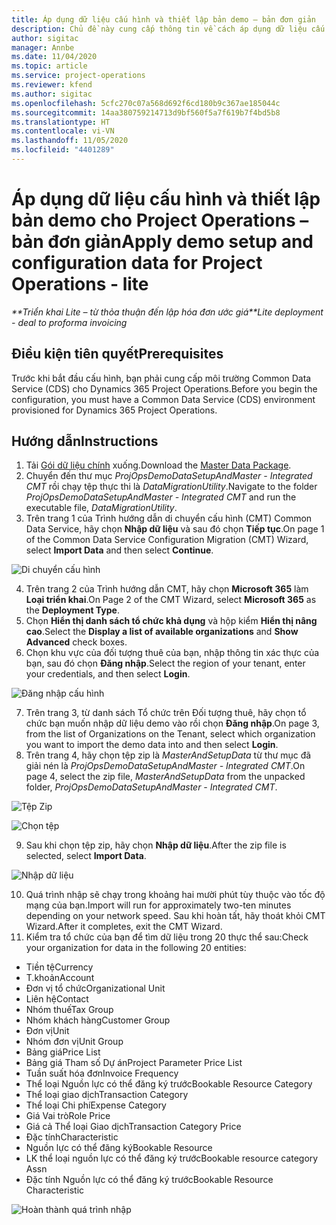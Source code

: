 ```yaml
---
title: Áp dụng dữ liệu cấu hình và thiết lập bản demo – bản đơn giản
description: Chủ đề này cung cấp thông tin về cách áp dụng dữ liệu cấu hình và thiết lập demo cho Project Operations.
author: sigitac
manager: Annbe
ms.date: 11/04/2020
ms.topic: article
ms.service: project-operations
ms.reviewer: kfend
ms.author: sigitac
ms.openlocfilehash: 5cfc270c07a568d692f6cd180b9c367ae185044c
ms.sourcegitcommit: 14aa380759214713d9bf560f5a7f619b7f4bd5b8
ms.translationtype: HT
ms.contentlocale: vi-VN
ms.lasthandoff: 11/05/2020
ms.locfileid: "4401289"
---
```

# <a name="apply-demo-setup-and-configuration-data-for-project-operations---lite"></a><span data-ttu-id="a7370-103">Áp dụng dữ liệu cấu hình và thiết lập bản demo cho Project Operations – bản đơn giản</span><span class="sxs-lookup"><span data-stu-id="a7370-103">Apply demo setup and configuration data for Project Operations - lite</span></span> 

<span data-ttu-id="a7370-104">_\*\*Triển khai Lite – từ thỏa thuận đến lập hóa đơn ước giá_</span><span class="sxs-lookup"><span data-stu-id="a7370-104">_\*\*Lite deployment - deal to proforma invoicing_</span></span>

## <a name="prerequisites"></a><span data-ttu-id="a7370-105">Điều kiện tiên quyết</span><span class="sxs-lookup"><span data-stu-id="a7370-105">Prerequisites</span></span>

<span data-ttu-id="a7370-106">Trước khi bắt đầu cấu hình, bạn phải cung cấp môi trường Common Data Service (CDS) cho Dynamics 365 Project Operations.</span><span class="sxs-lookup"><span data-stu-id="a7370-106">Before you begin the configuration, you must have a Common Data Service (CDS) environment provisioned for Dynamics 365 Project Operations.</span></span>


## <a name="instructions"></a><span data-ttu-id="a7370-107">Hướng dẫn</span><span class="sxs-lookup"><span data-stu-id="a7370-107">Instructions</span></span>

1. <span data-ttu-id="a7370-108">Tải [Gói dữ liệu chính](https://download.microsoft.com/download/3/4/1/341bf279-a64f-4baa-af31-ce624859b518/ProjOpsSampleSetupData%20-%20CE%20only%20CMT.zip) xuống.</span><span class="sxs-lookup"><span data-stu-id="a7370-108">Download the [Master Data Package](https://download.microsoft.com/download/3/4/1/341bf279-a64f-4baa-af31-ce624859b518/ProjOpsSampleSetupData%20-%20CE%20only%20CMT.zip).</span></span> 
2. <span data-ttu-id="a7370-109">Chuyển đến thư mục *ProjOpsDemoDataSetupAndMaster - Integrated CMT* rồi chạy tệp thực thi là *DataMigrationUtility*.</span><span class="sxs-lookup"><span data-stu-id="a7370-109">Navigate to the folder *ProjOpsDemoDataSetupAndMaster - Integrated CMT* and run the executable file, *DataMigrationUtility*.</span></span>
3. <span data-ttu-id="a7370-110">Trên trang 1 của Trình hướng dẫn di chuyển cấu hình (CMT) Common Data Service, hãy chọn **Nhập dữ liệu** và sau đó chọn **Tiếp tục**.</span><span class="sxs-lookup"><span data-stu-id="a7370-110">On page 1 of the Common Data Service Configuration Migration (CMT) Wizard, select **Import Data** and then select **Continue**.</span></span>

![Di chuyển cấu hình](./media/1ConfigurationMigration.png)

4. <span data-ttu-id="a7370-112">Trên trang 2 của Trình hướng dẫn CMT, hãy chọn **Microsoft 365** làm **Loại triển khai**.</span><span class="sxs-lookup"><span data-stu-id="a7370-112">On Page 2 of the CMT Wizard, select **Microsoft 365** as the **Deployment Type**.</span></span>
5. <span data-ttu-id="a7370-113">Chọn **Hiển thị danh sách tổ chức khả dụng** và hộp kiểm **Hiển thị nâng cao**.</span><span class="sxs-lookup"><span data-stu-id="a7370-113">Select the **Display a list of available organizations** and **Show Advanced** check boxes.</span></span>
6. <span data-ttu-id="a7370-114">Chọn khu vực của đối tượng thuê của bạn, nhập thông tin xác thực của bạn, sau đó chọn **Đăng nhập**.</span><span class="sxs-lookup"><span data-stu-id="a7370-114">Select the region of your tenant, enter your credentials, and then select **Login**.</span></span>

![Đăng nhập cấu hình](./media/2ConfigurationSignin.png)

7. <span data-ttu-id="a7370-116">Trên trang 3, từ danh sách Tổ chức trên Đối tượng thuê, hãy chọn tổ chức bạn muốn nhập dữ liệu demo vào rồi chọn **Đăng nhập**.</span><span class="sxs-lookup"><span data-stu-id="a7370-116">On page 3, from the list of Organizations on the Tenant, select which organization you want to import the demo data into and then select **Login**.</span></span>
8. <span data-ttu-id="a7370-117">Trên trang 4, hãy chọn tệp zip là *MasterAndSetupData* từ thư mục đã giải nén là *ProjOpsDemoDataSetupAndMaster - Integrated CMT*.</span><span class="sxs-lookup"><span data-stu-id="a7370-117">On page 4, select the zip file, *MasterAndSetupData* from the unpacked folder, *ProjOpsDemoDataSetupAndMaster - Integrated CMT*.</span></span>

![Tệp Zip](./media/3ZipFile.png)

![Chọn tệp](./media/4SelectAFile.png)

9. <span data-ttu-id="a7370-120">Sau khi chọn tệp zip, hãy chọn **Nhập dữ liệu**.</span><span class="sxs-lookup"><span data-stu-id="a7370-120">After the zip file is selected, select **Import Data**.</span></span>

![Nhập dữ liệu](./media/5ImportData.png)

10. <span data-ttu-id="a7370-122">Quá trình nhập sẽ chạy trong khoảng hai mười phút tùy thuộc vào tốc độ mạng của bạn.</span><span class="sxs-lookup"><span data-stu-id="a7370-122">Import will run for approximately two-ten minutes depending on your network speed.</span></span> <span data-ttu-id="a7370-123">Sau khi hoàn tất, hãy thoát khỏi CMT Wizard.</span><span class="sxs-lookup"><span data-stu-id="a7370-123">After it completes, exit the CMT Wizard.</span></span> 
11. <span data-ttu-id="a7370-124">Kiểm tra tổ chức của bạn để tìm dữ liệu trong 20 thực thể sau:</span><span class="sxs-lookup"><span data-stu-id="a7370-124">Check your organization for data in the following 20 entities:</span></span>

-   <span data-ttu-id="a7370-125">Tiền tệ</span><span class="sxs-lookup"><span data-stu-id="a7370-125">Currency</span></span>
-   <span data-ttu-id="a7370-126">T.khoản</span><span class="sxs-lookup"><span data-stu-id="a7370-126">Account</span></span>
-   <span data-ttu-id="a7370-127">Đơn vị tổ chức</span><span class="sxs-lookup"><span data-stu-id="a7370-127">Organizational Unit</span></span>
-   <span data-ttu-id="a7370-128">Liên hệ</span><span class="sxs-lookup"><span data-stu-id="a7370-128">Contact</span></span>
-   <span data-ttu-id="a7370-129">Nhóm thuế</span><span class="sxs-lookup"><span data-stu-id="a7370-129">Tax Group</span></span>
-   <span data-ttu-id="a7370-130">Nhóm khách hàng</span><span class="sxs-lookup"><span data-stu-id="a7370-130">Customer Group</span></span>
-   <span data-ttu-id="a7370-131">Đơn vị</span><span class="sxs-lookup"><span data-stu-id="a7370-131">Unit</span></span>
-   <span data-ttu-id="a7370-132">Nhóm đơn vị</span><span class="sxs-lookup"><span data-stu-id="a7370-132">Unit Group</span></span>
-   <span data-ttu-id="a7370-133">Bảng giá</span><span class="sxs-lookup"><span data-stu-id="a7370-133">Price List</span></span>
-   <span data-ttu-id="a7370-134">Bảng giá Tham số Dự án</span><span class="sxs-lookup"><span data-stu-id="a7370-134">Project Parameter Price List</span></span> 
-   <span data-ttu-id="a7370-135">Tuần suất hóa đơn</span><span class="sxs-lookup"><span data-stu-id="a7370-135">Invoice Frequency</span></span>
-   <span data-ttu-id="a7370-136">Thể loại Nguồn lực có thể đăng ký trước</span><span class="sxs-lookup"><span data-stu-id="a7370-136">Bookable Resource Category</span></span>
-   <span data-ttu-id="a7370-137">Thể loại giao dịch</span><span class="sxs-lookup"><span data-stu-id="a7370-137">Transaction Category</span></span>
-   <span data-ttu-id="a7370-138">Thể loại Chi phí</span><span class="sxs-lookup"><span data-stu-id="a7370-138">Expense Category</span></span>
-   <span data-ttu-id="a7370-139">Giá Vai trò</span><span class="sxs-lookup"><span data-stu-id="a7370-139">Role Price</span></span>
-   <span data-ttu-id="a7370-140">Giá cả Thể loại Giao dịch</span><span class="sxs-lookup"><span data-stu-id="a7370-140">Transaction Category Price</span></span>
-   <span data-ttu-id="a7370-141">Đặc tính</span><span class="sxs-lookup"><span data-stu-id="a7370-141">Characteristic</span></span>
-   <span data-ttu-id="a7370-142">Nguồn lực có thể đăng ký</span><span class="sxs-lookup"><span data-stu-id="a7370-142">Bookable Resource</span></span>
-   <span data-ttu-id="a7370-143">LK thể loại nguồn lực có thể đăng ký trước</span><span class="sxs-lookup"><span data-stu-id="a7370-143">Bookable resource category Assn</span></span>
-   <span data-ttu-id="a7370-144">Đặc tính Nguồn lực có thể đăng ký trước</span><span class="sxs-lookup"><span data-stu-id="a7370-144">Bookable Resource Characteristic</span></span>

![Hoàn thành quá trình nhập](./media/6CompleteImport.png)

